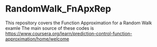 # RandomWalk_FnApxRep
This repository covers the Function Approximation for a Random Walk examle
The main source of these codes is https://www.coursera.org/learn/prediction-control-function-approximation/home/welcome 
